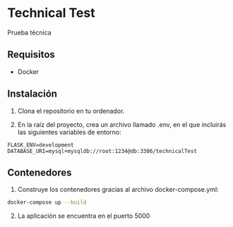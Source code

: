 # Technical Test

Prueba técnica

## Requisitos

- Docker

## Instalación

1. Clona el repositorio en tu ordenador.

2. En la raíz del proyecto, crea un archivo llamado .env, en el que incluirás las siguientes variables de entorno:

```env
FLASK_ENV=development
DATABASE_URI=mysql+mysqldb://root:1234@db:3306/technicalTest
```

## Contenedores

1. Construye los contenedores gracias al archivo docker-compose.yml:

```sh
docker-compose up --build
```

2. La aplicación se encuentra en el puerto 5000